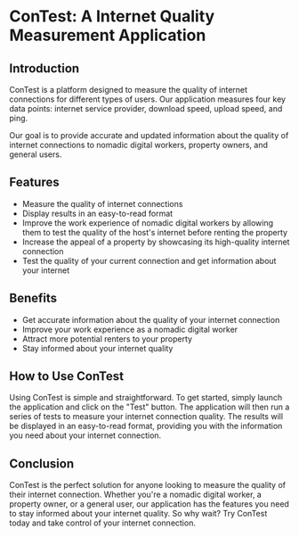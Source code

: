 # ConTest: A Internet Quality Measurement Application

## Introduction

ConTest is a platform designed to measure the quality of internet connections for different types of users. Our application measures four key data points: internet service provider, download speed, upload speed, and ping.

Our goal is to provide accurate and updated information about the quality of internet connections to nomadic digital workers, property owners, and general users.

## Features

- Measure the quality of internet connections
- Display results in an easy-to-read format
- Improve the work experience of nomadic digital workers by allowing them to test the quality of the host's internet before renting the property
- Increase the appeal of a property by showcasing its high-quality internet connection
- Test the quality of your current connection and get information about your internet

## Benefits

- Get accurate information about the quality of your internet connection
- Improve your work experience as a nomadic digital worker
- Attract more potential renters to your property
- Stay informed about your internet quality

## How to Use ConTest

Using ConTest is simple and straightforward. To get started, simply launch the application and click on the "Test" button. The application will then run a series of tests to measure your internet connection quality. The results will be displayed in an easy-to-read format, providing you with the information you need about your internet connection.

## Conclusion

ConTest is the perfect solution for anyone looking to measure the quality of their internet connection. Whether you're a nomadic digital worker, a property owner, or a general user, our application has the features you need to stay informed about your internet quality. So why wait? Try ConTest today and take control of your internet connection.